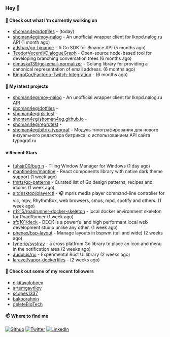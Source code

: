 ### Hey 👋

#### 👷 Check out what I'm currently working on

- [shoman4eg/dotfiles](https://github.com/shoman4eg/dotfiles) -  (today)
- [shoman4eg/moy-nalog](https://github.com/shoman4eg/moy-nalog) - An unofficial wrapper client for lknpd.nalog.ru API (1 month ago)
- [adshao/go-binance](https://github.com/adshao/go-binance) - A Go SDK for Binance API (5 months ago)
- [TeodorVecerdi/DialogueGraph](https://github.com/TeodorVecerdi/DialogueGraph) - Open-source node-based tool for developing branching conversation trees (6 months ago)
- [dimuska139/go-email-normalizer](https://github.com/dimuska139/go-email-normalizer) - Golang library for providing a canonical representation of email address. (6 months ago)
- [KingoCor/Factorio-Twitch-Integration](https://github.com/KingoCor/Factorio-Twitch-Integration) -  (6 months ago)

#### 🌱 My latest projects

- [shoman4eg/moy-nalog](https://github.com/shoman4eg/moy-nalog) - An unofficial wrapper client for lknpd.nalog.ru API
- [shoman4eg/dotfiles](https://github.com/shoman4eg/dotfiles) - 
- [shoman4eg/g5-test](https://github.com/shoman4eg/g5-test) - 
- [shoman4eg/shoman4eg.github.io](https://github.com/shoman4eg/shoman4eg.github.io) - 
- [shoman4eg/regrutest](https://github.com/shoman4eg/regrutest) - 
- [shoman4eg/bitrix-typograf](https://github.com/shoman4eg/bitrix-typograf) - Модуль типографирования для нового визуального редактора битрикса, с использованием API сайта typograf.ru

#### ⭐ Recent Stars

- [fuhsjr00/bug.n](https://github.com/fuhsjr00/bug.n) - Tiling Window Manager for Windows (1 day ago)
- [mantinedev/mantine](https://github.com/mantinedev/mantine) - React components library with native dark theme support (1 week ago)
- [tmrts/go-patterns](https://github.com/tmrts/go-patterns) - Curated list of Go design patterns, recipes and idioms (1 week ago)
- [altdesktop/playerctl](https://github.com/altdesktop/playerctl) - 🎧 mpris media player command-line controller for vlc, mpv, RhythmBox, web browsers, cmus, mpd, spotify and others. (1 week ago)
- [n1215/roadrunner-docker-skeleton](https://github.com/n1215/roadrunner-docker-skeleton) - local docker environment skeleton for RoadRunner (1 week ago)
- [sfx101/deck](https://github.com/sfx101/deck) - DECK is a powerful and high performant local web development studio unlike any other. (1 week ago)
- [phenax/bsp-layout](https://github.com/phenax/bsp-layout) - Manage layouts in bspwm (tall and wide) (2 weeks ago)
- [fyne-io/systray](https://github.com/fyne-io/systray) - a cross platfrom Go library to place an icon and menu in the notification area (2 weeks ago)
- [audulus/rui](https://github.com/audulus/rui) - Experimental Rust UI library (2 weeks ago)
- [laravel/vapor-dockerfiles](https://github.com/laravel/vapor-dockerfiles) -  (2 weeks ago)

#### 👯 Check out some of my recent followers

- [nikitavoloboev](https://github.com/nikitavoloboev)
- [artemgavrilov](https://github.com/artemgavrilov)
- [scopes1337](https://github.com/scopes1337)
- [bakoorahnin](https://github.com/bakoorahnin)
- [deleteBigTech](https://github.com/deleteBigTech)


#### 📫 Where to find me
<p>
<a href="https://github.com/shoman4eg" target="_blank"><img alt="Github" src="https://img.shields.io/badge/GitHub-%2312100E.svg?&style=for-the-badge&logo=Github&logoColor=white" /></a>
<a href="https://twitter.com/shoman4eg" target="_blank"><img alt="Twitter" src="https://img.shields.io/badge/twitter-%231DA1F2.svg?&style=for-the-badge&logo=twitter&logoColor=white" /></a>
<a href="https://www.linkedin.com/in/artemdubinin/" target="_blank"><img alt="LinkedIn" src="https://img.shields.io/badge/linkedin-%230077B5.svg?&style=for-the-badge&logo=linkedin&logoColor=white" /></a>
</p>
